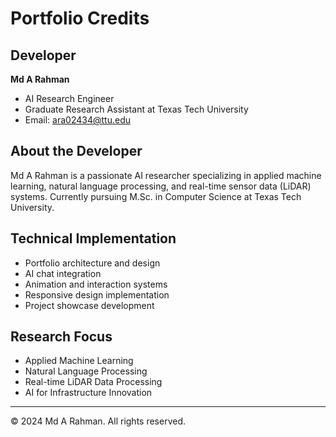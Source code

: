# Portfolio Credits

## Developer
**Md A Rahman**
- AI Research Engineer
- Graduate Research Assistant at Texas Tech University
- Email: ara02434@ttu.edu

## About the Developer
Md A Rahman is a passionate AI researcher specializing in applied machine learning, natural language processing, and real-time sensor data (LiDAR) systems. Currently pursuing M.Sc. in Computer Science at Texas Tech University.

## Technical Implementation
- Portfolio architecture and design
- AI chat integration
- Animation and interaction systems
- Responsive design implementation
- Project showcase development

## Research Focus
- Applied Machine Learning
- Natural Language Processing
- Real-time LiDAR Data Processing
- AI for Infrastructure Innovation

---
© 2024 Md A Rahman. All rights reserved.